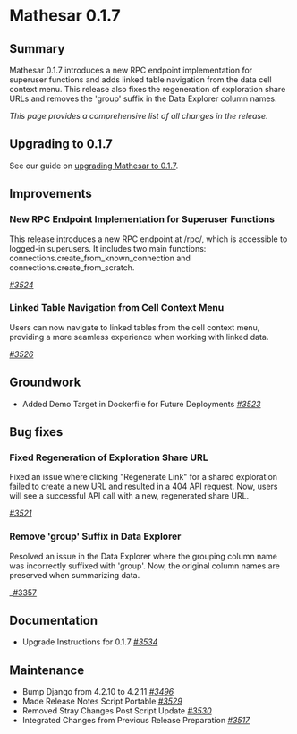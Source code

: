 # Mathesar 0.1.7

## Summary

Mathesar 0.1.7 introduces a new RPC endpoint implementation for superuser functions and adds linked table navigation from the data cell context menu. This release also fixes the regeneration of exploration share URLs and removes the 'group' suffix in the Data Explorer column names.

_This page provides a comprehensive list of all changes in the release._

## Upgrading to 0.1.7

See our guide on [upgrading Mathesar to 0.1.7](../administration/upgrade/0.1.7.md).

## Improvements

### New RPC Endpoint Implementation for Superuser Functions

This release introduces a new RPC endpoint at /rpc/, which is accessible to logged-in superusers. It includes two main functions: connections.create_from_known_connection and connections.create_from_scratch.

_[#3524](https://github.com/mathesar-foundation/mathesar/pull/3524 "Modern rpc prototype")_

### Linked Table Navigation from Cell Context Menu

Users can now navigate to linked tables from the cell context menu, providing a more seamless experience when working with linked data.

_[#3526](https://github.com/mathesar-foundation/mathesar/pull/3526 " Navigate to linked table via cell context menu ")_

## Groundwork

- Added Demo Target in Dockerfile for Future Deployments _[#3523](https://github.com/mathesar-foundation/mathesar/pull/3523 "Add demo target to Dockerfile")_

## Bug fixes

### Fixed Regeneration of Exploration Share URL

Fixed an issue where clicking "Regenerate Link" for a shared exploration failed to create a new URL and resulted in a 404 API request. Now, users will see a successful API call with a new, regenerated share URL.

_[#3521](https://github.com/mathesar-foundation/mathesar/pull/3521 "Fix regeneration of exploration share URL")_

### Remove 'group' Suffix in Data Explorer

Resolved an issue in the Data Explorer where the grouping column name was incorrectly suffixed with 'group'. Now, the original column names are preserved when summarizing data.

_[#3357](https://github.com/mathesar-foundation/mathesar/pull/3357 "Removed the 'group' suffix in Data Explorer")

## Documentation

- Upgrade Instructions for 0.1.7 _[#3534](https://github.com/mathesar-foundation/mathesar/pull/3534 "Upgrade instructions for 0.1.7")_

## Maintenance

- Bump Django from 4.2.10 to 4.2.11 _[#3496](https://github.com/mathesar-foundation/mathesar/pull/3496 "Bump django from 4.2.10 to 4.2.11")_
- Made Release Notes Script Portable _[#3529](https://github.com/mathesar-foundation/mathesar/pull/3529 "Made release notes script portable.")_
- Removed Stray Changes Post Script Update _[#3530](https://github.com/mathesar-foundation/mathesar/pull/3530 "Removed stray change left over from #3529")_
- Integrated Changes from Previous Release Preparation _[#3517](https://github.com/mathesar-foundation/mathesar/pull/3517 "Merge pull request #3494 from mathesar-foundation/0.1.6")_
